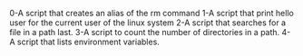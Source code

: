 0-A script that creates an alias of the rm command
1-A script that print hello user for the current user of the linux system
2-A script that searches for a file in a path last.
3-A script to count the number of directories in a path.
4-A script that lists environment variables.
